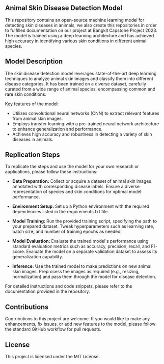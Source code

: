 
## Animal Skin Disease Detection Model
This repository contains an open-source machine learning model for detecting skin diseases in animals, we also create this repositories in order to fulfilled documentation on our project at Bangkit Capstone Project 2023. The model is trained using a deep learning architecture and has achieved high accuracy in identifying various skin conditions in different animal species. 

## Model Description
The skin disease detection model leverages state-of-the-art deep learning techniques to analyze animal skin images and classify them into different disease categories. It has been trained on a diverse dataset, carefully curated from a wide range of animal species, encompassing common and rare skin conditions.

Key features of the model:

* Utilizes convolutional neural networks (CNN) to extract relevant features from animal skin images.
* Employs transfer learning with a pre-trained neural network architecture to enhance generalization and performance.
* Achieves high accuracy and robustness in detecting a variety of skin diseases in animals.

## Replication Steps
To replicate the steps and use the model for your own research or applications, please follow these instructions:

* **Data Preparation:** Collect or acquire a dataset of animal skin images annotated with corresponding disease labels. Ensure a diverse representation of species and skin conditions for optimal model performance.

* **Environment Setup:** Set up a Python environment with the required dependencies listed in the requirements.txt file.

* **Model Training:** Run the provided training script, specifying the path to your prepared dataset. Tweak hyperparameters such as learning rate, batch size, and number of training epochs as needed.

* **Model Evaluation:** Evaluate the trained model's performance using standard evaluation metrics such as accuracy, precision, recall, and F1-score. Evaluate the model on a separate validation dataset to assess its generalization capability.

* **Inference:** Use the trained model to make predictions on new animal skin images. Preprocess the images as required (e.g., resizing, normalization) and pass them through the model for disease detection.

For detailed instructions and code snippets, please refer to the documentation provided in the repository.

## Contributions
Contributions to this project are welcome. If you would like to make any enhancements, fix issues, or add new features to the model, please follow the standard GitHub workflow for pull requests.

## License
This project is licensed under the MIT License.